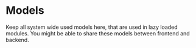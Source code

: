 # Models

Keep all system wide used models here, that are used in lazy loaded modules.
You might be able to share these models between frontend and backend.
